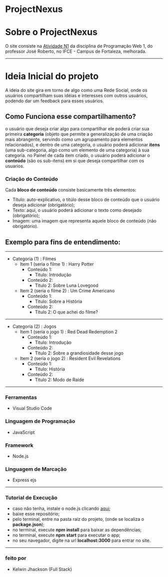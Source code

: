 # ProjectNexus

# Sobre o ProjectNexus

O site consiste na [Atividade N1](https://github.com/Kelwinkxps13/programacao-web-1/tree/main/Atividade%20N1) da disciplina de Programação Web 1, do professor José Roberto, no IFCE - Campus de Fortaleza, melhorada.

---

# Ideia Inicial do projeto

A ideia do site gira em torno de algo como uma Rede Social, onde os usuários compartilham suas idéias e interesses com outros usuários, podendo dar um feedback para esses usuários.

## Como Funciona esse compartilhamento?

o usuário que deseja criar algo para compartilhar ele poderá criar sua primeira **categoria** (objeto que permite a generalização de uma criação mais abrangente, servindo como um agrupamento para elementos relacionados), e dentro de uma categoria, o usuário poderá adicionar **itens** (uma sub-categoria, algo como um elemento de uma categoria) à sua categoria.
no Painel de cada item criado, o usuário poderá adicionar o **conteúdo** (são os sub-itens) em si que deseja compartilhar com os usuarios.

### Criação do Conteúdo
Cada **bloco de conteúdo** consiste basicamente três elementos:
  - Título: auto-explicativo, o titúlo desse bloco de conteúdo que o usuário deseja adicionar (obrigatório);
  - Texto: aqui, o usuário poderá adicionar o texto como desejado (obrigatório);
  - Imagem: uma imagem que representa aquele bloco de conteúdo (não obrigatório).

<!-- ### Sobre a tela de um item -->

## Exemplo para fins de entendimento:
---
  - Categoria (1) : Filmes
      - Item 1 (seria o filme 1) : Harry Potter
        - Conteúdo 1:
          - Titulo: Introdução
        - Conteúdo 2:
          - Titulo 2: Sobre Luna Lovegood
      - Item 2 (seria o filme 2) : Um Crime Americano
          - Conteúdo 1:
              - Titulo: Sobre a História
          - Conteúdo 2:
             - Titulo 2: O que achei do filme?
---
  - Categoria (2) : Jogos
      - Item 1 (seria o jogo 1) : Red Dead Redemption 2
        - Conteúdo 1:
             - Titulo: Introdução
        - Conteúdo 2:
             - Titulo 2: Sobre a grandiosidade desse jogo
      - Item 2 (seria o jogo 2) : Resident Evil Revelations
        - Conteúdo 1:
             - Titulo: História
        - Conteúdo 2:
             - Titulo 2: Modo de Raide
---

### Ferramentas
- Visual Studio Code

### Linguagem de Programação
- JavaScript

### Framework
- Node.js

### Linguagem de Marcação
- Express ejs

---

### Tutorial de Execução
- caso não tenha, instale o node.js clicando [aqui](https://nodejs.org/en/download);
- baixe esse repositório;
- pelo terminal, entre na pasta raíz do projeto, (onde se localiza o **package.json**);
- no terminal, execute **npm install** para baixar as dependências;
- no terminal, execute **npm start** para executar o app;
- no seu navegador, digite na url **localhost:3000** para entrar no site.


---

### feito por
- Kelwin Jhackson (Full Stack)
